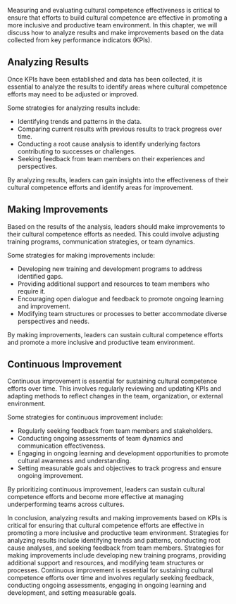 
Measuring and evaluating cultural competence effectiveness is critical to ensure that efforts to build cultural competence are effective in promoting a more inclusive and productive team environment. In this chapter, we will discuss how to analyze results and make improvements based on the data collected from key performance indicators (KPIs).

Analyzing Results
-----------------

Once KPIs have been established and data has been collected, it is essential to analyze the results to identify areas where cultural competence efforts may need to be adjusted or improved.

Some strategies for analyzing results include:

* Identifying trends and patterns in the data.
* Comparing current results with previous results to track progress over time.
* Conducting a root cause analysis to identify underlying factors contributing to successes or challenges.
* Seeking feedback from team members on their experiences and perspectives.

By analyzing results, leaders can gain insights into the effectiveness of their cultural competence efforts and identify areas for improvement.

Making Improvements
-------------------

Based on the results of the analysis, leaders should make improvements to their cultural competence efforts as needed. This could involve adjusting training programs, communication strategies, or team dynamics.

Some strategies for making improvements include:

* Developing new training and development programs to address identified gaps.
* Providing additional support and resources to team members who require it.
* Encouraging open dialogue and feedback to promote ongoing learning and improvement.
* Modifying team structures or processes to better accommodate diverse perspectives and needs.

By making improvements, leaders can sustain cultural competence efforts and promote a more inclusive and productive team environment.

Continuous Improvement
----------------------

Continuous improvement is essential for sustaining cultural competence efforts over time. This involves regularly reviewing and updating KPIs and adapting methods to reflect changes in the team, organization, or external environment.

Some strategies for continuous improvement include:

* Regularly seeking feedback from team members and stakeholders.
* Conducting ongoing assessments of team dynamics and communication effectiveness.
* Engaging in ongoing learning and development opportunities to promote cultural awareness and understanding.
* Setting measurable goals and objectives to track progress and ensure ongoing improvement.

By prioritizing continuous improvement, leaders can sustain cultural competence efforts and become more effective at managing underperforming teams across cultures.

In conclusion, analyzing results and making improvements based on KPIs is critical for ensuring that cultural competence efforts are effective in promoting a more inclusive and productive team environment. Strategies for analyzing results include identifying trends and patterns, conducting root cause analyses, and seeking feedback from team members. Strategies for making improvements include developing new training programs, providing additional support and resources, and modifying team structures or processes. Continuous improvement is essential for sustaining cultural competence efforts over time and involves regularly seeking feedback, conducting ongoing assessments, engaging in ongoing learning and development, and setting measurable goals.
